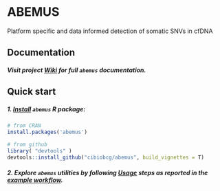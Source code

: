 # ABEMUS
Platform specific and data informed detection of somatic SNVs in cfDNA

## Documentation

##### Visit project [Wiki](https://github.com/cibiobcg/abemus/wiki) for full `abemus` documentation.

## Quick start

##### 1. [Install](https://github.com/cibiobcg/abemus/wiki/Installation) `abemus` R package:
```R
# from CRAN
install.packages('abemus')

# from github
library( "devtools" )
devtools::install_github("cibiobcg/abemus", build_vignettes = T)
```
##### 2. Explore `abemus` utilities by following [Usage](https://github.com/cibiobcg/abemus/wiki/Usage) steps as reported in the [example workflow](https://github.com/cibiobcg/abemus/blob/master/test_example.R).
